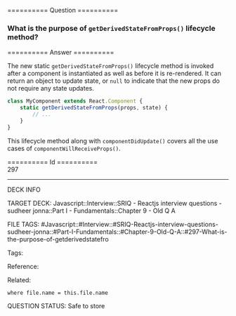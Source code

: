========== Question ==========  

### What is the purpose of `getDerivedStateFromProps()` lifecycle method?  

========== Answer ==========  

The new static `getDerivedStateFromProps()` lifecycle method is invoked after a component is instantiated as well as before it is re-rendered. It can return an object to update state, or `null` to indicate that the new props do not require any state updates.

```javascript
class MyComponent extends React.Component {
    static getDerivedStateFromProps(props, state) {
        // ...
    }
}
```

This lifecycle method along with `componentDidUpdate()` covers all the use cases of `componentWillReceiveProps()`.

========== Id ==========  
297

---

DECK INFO

TARGET DECK: Javascript::Interview::SRIQ - Reactjs interview questions - sudheer jonna::Part I - Fundamentals::Chapter 9 - Old Q A

FILE TAGS: #Javascript::#Interview::#SRIQ-Reactjs-interview-questions-sudheer-jonna::#Part-I-Fundamentals::#Chapter-9-Old-Q-A::#297-What-is-the-purpose-of-getderivedstatefro

Tags:

Reference:

Related:

```dataview
where file.name = this.file.name
```

QUESTION STATUS: Safe to store
